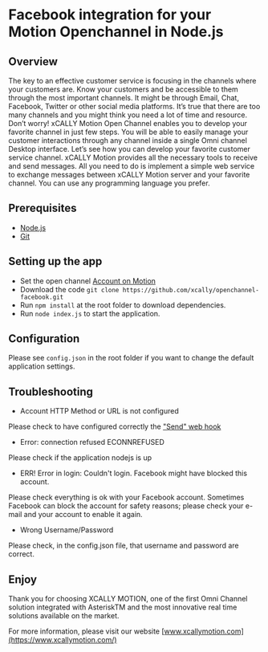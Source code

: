 # Facebook integration for your Motion Openchannel in Node.js

## Overview

The key to an effective customer service is focusing in the channels where your customers are. Know your customers and be accessible to them through the most important channels. It might be through Email, Chat, Facebook, Twitter or other social media platforms. It’s true that there are too many channels and you might think you need a lot of time and resource. Don’t worry! xCALLY Motion Open Channel enables you to develop your favorite channel in just few steps. You will be able to easily manage your customer interactions through any channel inside a single Omni channel Desktop interface. Let’s see how you can develop your favorite customer service channel.
xCALLY Motion provides all the necessary tools to receive and send messages. All you need to do is implement a simple web service to exchange messages between xCALLY Motion server and your favorite channel. You can use any programming language you prefer.

## Prerequisites

  * [Node.js](http://nodejs.org/)
  * [Git](http://git-scm.com/)


## Setting up the app
  * Set the open channel [Account on Motion](https://wiki.xcallymotion.com/display/XMD/Open+Channel) 
  * Download the code `git clone https://github.com/xcally/openchannel-facebook.git`
  * Run `npm install` at the root folder to download dependencies.
  * Run `node index.js` to start the application.

## Configuration

Please see `config.json` in the root folder if you want to change the default application settings.

## Troubleshooting

* Account HTTP Method or URL is not configured

Please check to have configured correctly the ["Send" web hook](https://wiki.xcallymotion.com/display/XMD/Open+Channel#OpenChannel-WebHooks)

* Error: connection refused ECONNREFUSED 

Please check if the application nodejs is up

* ERR! Error in login: Couldn't login. Facebook might have blocked this account.

Please check everything is ok with your Facebook account.
Sometimes Facebook can block the account for safety reasons; please check your e-mail and your account to enable it again.

* Wrong Username/Password

Please check, in the config.json file, that username and password are correct.

## Enjoy

Thank you for choosing XCALLY MOTION, one of the first Omni Channel solution integrated with AsteriskTM and the most innovative real time solutions available on the market.

For more information, please visit our website [www.xcallymotion.com](https://www.xcallymotion.com/)
